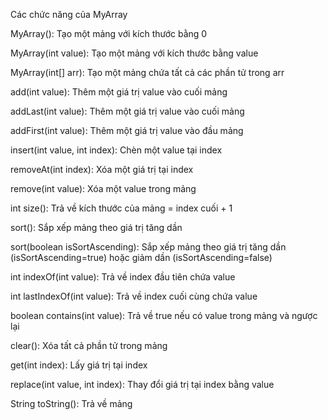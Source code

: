 Các chức năng của MyArray

MyArray(): Tạo một mảng với kích thước bằng 0

MyArray(int value): Tạo một mảng với kích thước bằng value

MyArray(int[] arr): Tạo một mảng chứa tất cả các phần tử trong arr

add(int value): Thêm một giá trị value vào cuối mảng

addLast(int value): Thêm một giá trị value vào cuối mảng

addFirst(int value): Thêm một giá trị value vào đầu mảng

insert(int value, int index): Chèn một value tại index

removeAt(int index): Xóa một giá trị tại index

remove(int value): Xóa một value trong mảng

int size(): Trả về kích thước của mảng = index cuối + 1

sort(): Sắp xếp mảng theo giá trị tăng dần

sort(boolean isSortAscending): Sắp xếp mảng theo giá trị tăng dần (isSortAscending=true) hoặc giảm dần (isSortAscending=false)

int indexOf(int value): Trả về index đầu tiên chứa value

int lastIndexOf(int value): Trả về index cuối cùng chứa value

boolean contains(int value): Trả về true nếu có value trong mảng và ngược lại

clear(): Xóa tất cả phần tử trong mảng

get(int index): Lấy giá trị tại index

replace(int value, int index): Thay đổi giá trị tại index bằng value

String toString(): Trả về mảng
